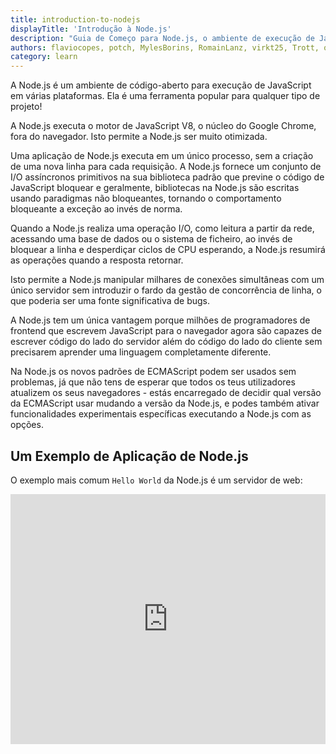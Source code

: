 ```yaml
---
title: introduction-to-nodejs
displayTitle: 'Introdução à Node.js'
description: "Guia de Começo para Node.js, o ambiente de execução de JavaScript no lado do servidor. A Node.js é construída sobre o motor de JavaScript V8 do Google Chrome, e é principalmente usada para criar servidores de web - mas não está limitado a apenas isto."
authors: flaviocopes, potch, MylesBorins, RomainLanz, virkt25, Trott, onel0p3z, ollelauribostrom, MarkPieszak, fhemberger, LaRuaNa, FrozenPandaz, mcollina, amiller-gh, ahmadawais, saqibameen, dangen-effy, aymen94, benhalverson, nazarepiedady
category: learn
---
```


A Node.js é um ambiente de código-aberto para execução de JavaScript em várias plataformas. Ela é uma ferramenta popular para qualquer tipo de projeto!

A Node.js executa o motor de JavaScript V8, o núcleo do Google Chrome, fora do navegador. Isto permite a Node.js ser muito otimizada.

Uma aplicação de Node.js executa em um único processo, sem a criação de uma nova linha para cada requisição. A Node.js fornece um conjunto de I/O assíncronos primitivos na sua biblioteca padrão que previne o código de JavaScript bloquear e geralmente, bibliotecas na Node.js são escritas usando paradigmas não bloqueantes, tornando o comportamento bloqueante a exceção ao invés de norma.

Quando a Node.js realiza uma operação I/O, como leitura a partir da rede, acessando uma base de dados ou o sistema de ficheiro, ao invés de bloquear a linha e desperdiçar ciclos de CPU esperando, a Node.js resumirá as operações quando a resposta retornar.

Isto permite a Node.js manipular milhares de conexões simultâneas com um único servidor sem introduzir o fardo da gestão de concorrência de linha, o que poderia ser uma fonte significativa de bugs.

A Node.js tem um única vantagem porque milhões de programadores de frontend que escrevem JavaScript para o navegador agora são capazes de escrever código do lado do servidor além do código do lado do cliente sem precisarem aprender uma linguagem completamente diferente.

Na Node.js os novos padrões de ECMAScript podem ser usados sem problemas, já que não tens de esperar que todos os teus utilizadores atualizem os seus navegadores - estás encarregado de decidir qual versão da ECMAScript usar mudando a versão da Node.js, e podes também ativar funcionalidades experimentais específicas executando a Node.js com as opções.

## Um Exemplo de Aplicação de Node.js

O exemplo mais comum `Hello World` da Node.js é um servidor de web:

<iframe title="Hello world web server" src="https://stackblitz.com/edit/nodejs-dev-0001-01?embed=1&file=index.js&zenmode=1" alt="nodejs-dev-0001-01 on StackBlitz" style="height: 400px; width: 100%; border: 0;" />

```js
const http = require('http');

const hostname = '127.0.0.1';
const port = 3000;

const server = http.createServer((req, res) => {
  res.statusCode = 200;
  res.setHeader('Content-Type', 'text/plain');
  res.end('Hello World\n');
});

server.listen(port, hostname, () => {
  console.log(`Server running at http://${hostname}:${port}/`);
});
```

Para executar este trecho, guarde-o como um ficheiro `server.js` e execute `node server.js` no teu terminal.

Este código primeiro inclui o [módulo `http`](https://nodejs.org/api/http.html) de Node.js.

A Node.js tem uma [biblioteca padrão](https://nodejs.org/api/) fantástica incluindo suporte de primeira classe para ligações de rede.

O método `createServer()` do módulo `http` cria um novo servidor de HTTP e retorna-o.

O servidor é configurado para ouvir na porta e nome de hospedeiro especificado. Quando o servidor estiver pronto, a função de resposta é chamada, neste caso informando-nos que o servir está em execução.

Sempre que uma nova requisição for recebida, o [evento `request`](https://nodejs.org/api/http.html#http_event_request) será chamado, fornecendo dois objetos: uma requisição (um objeto [`http.IncomingMessage`](https://nodejs.org/api/http.html#http_class_http_incomingmessage)) e uma resposta (um objeto [`http.ServerResponse`](https://nodejs.org/api/http.html#http_class_http_serverresponse)).

Estes 2 objetos são fundamentais para manipular a chamada de HTTP.

O primeiro fornece os detalhes da requisição. Neste exemplo simples, isto não é usado, mas poderias acessar os cabeçalhos e dados da requisição.

O segundo é usando para retornar dados para o chamador.

In this case with:
Neste caso com:

```js
res.statusCode = 200;
```

nós definimos a propriedade `statusCode` para 200, para indicar uma resposta bem-sucedida.

Nós definimos o cabeçalho `Content-Type`:

```js
res.setHeader('Content-Type', 'text/plain');
```

e fechamos a resposta, adicionado o conteúdo como um argumento para `end()`:

```js
res.end('Hello World\n');
```

### Mais Exemplos

Consulte a https://github.com/nodejs/examples para uma lista de exemplos de Node.js que vão para além do `hello world`.

